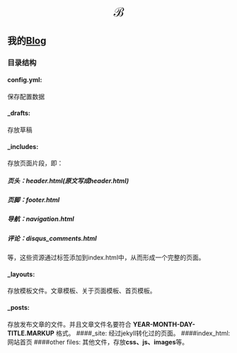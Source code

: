 


#      $$ \mathscr{ B } $$


## 我的[Blog](https://ian-jhon.github.io)

### 目录结构
#### config.yml:
保存配置数据
#### _drafts:
存放草稿
#### _includes:
存放页面片段，即：
##### 页头：header.html(原文写成header.html)
##### 页脚：footer.html
##### 导航：navigation.html
##### 评论：disqus_comments.html
等，这些资源通过标签添加到index.html中，从而形成一个完整的页面。

#### _layouts:
存放模板文件。文章模板、关于页面模板、首页模板。
#### _posts:
存放发布文章的文件。并且文章文件名要符合 **YEAR-MONTH-DAY-TITLE.MARKUP** 格式。
####_site:
经过jekyll转化过的页面。
####index_html:
网站首页
####other files:
其他文件，存放**css、js、images**等。